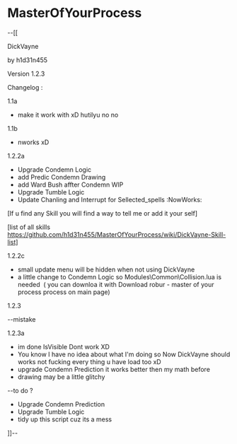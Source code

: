 # MasterOfYourProcess
--[[

DickVayne

by h1d31n455

Version 1.2.3 


Changelog :

1.1a
- make it work with xD hutilyu no no 

1.1b 
- nworks xD

1.2.2a
- Upgrade Condemn Logic
- add Predic Condemn Drawing
- add Ward Bush affter Condemn WIP 
- Upgrade Tumble Logic 
- Update Chanling and Interrupt for Sellected_spells :NowWorks:

[If u find any Skill you will find a way to tell me or add it your self]

[list of all skills https://github.com/h1d31n455/MasterOfYourProcess/wiki/DickVayne-Skill-list]

1.2.2c

- small update menu will be hidden when not using DickVayne
- a little change to Condemn Logic so Modules\Common\Collision.lua is needed 
( you can downloa it with Download robur - master of your process process on main page)

1.2.3

--mistake

1.2.3a
- im done IsVisible Dont work XD 
- You know I have no idea about what I'm doing so Now DickVayne should works not fucking every thing u have load too xD 
- upgrade Condemn Prediction it works better then my math before 
- drawing may be a little glitchy 


--to do ? 
- Upgrade Condemn Prediction
- Upgrade Tumble Logic
- tidy up this script cuz its a mess

]]--
